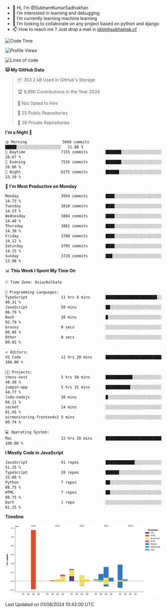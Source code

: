 - 👋 Hi, I’m @SubhamKumarSadhukhan
- 👀 I’m interested in learning and debugging
- 🌱 I’m currently learning machine learning
- 💞️ I’m looking to collaborate on any project based on python and django
- 📫 How to reach me ?
      Just drop a mail in idiot@subhamsk.cf

<!---
SubhamKumarSadhukhan/SubhamKumarSadhukhan is a ✨ special ✨ repository because its `README.md` (this file) appears on your GitHub profile.
You can click the Preview link to take a look at your changes.
--->


<!--START_SECTION:waka-->
![Code Time](http://img.shields.io/badge/Code%20Time-2%2C363%20hrs%2057%20mins-blue)

![Profile Views](http://img.shields.io/badge/Profile%20Views-1-blue)

![Lines of code](https://img.shields.io/badge/From%20Hello%20World%20I%27ve%20Written-2.8%20million%20lines%20of%20code-blue)

**🐱 My GitHub Data** 

> 📦 353.2 kB Used in GitHub's Storage 
 > 
> 🏆 9,990 Contributions in the Year 2024
 > 
> 🚫 Not Opted to Hire
 > 
> 📜 25 Public Repositories 
 > 
> 🔑 38 Private Repositories 
 > 
**I'm a Night 🦉** 

```text
🌞 Morning                5868 commits        █████░░░░░░░░░░░░░░░░░░░░   21.88 % 
🌆 Daytime                7155 commits        ███████░░░░░░░░░░░░░░░░░░   26.67 % 
🌃 Evening                7526 commits        ███████░░░░░░░░░░░░░░░░░░   28.06 % 
🌙 Night                  6275 commits        ██████░░░░░░░░░░░░░░░░░░░   23.39 % 
```
📅 **I'm Most Productive on Monday** 

```text
Monday                   3950 commits        ████░░░░░░░░░░░░░░░░░░░░░   14.73 % 
Tuesday                  3818 commits        ████░░░░░░░░░░░░░░░░░░░░░   14.23 % 
Wednesday                3884 commits        ████░░░░░░░░░░░░░░░░░░░░░   14.48 % 
Thursday                 3861 commits        ████░░░░░░░░░░░░░░░░░░░░░   14.39 % 
Friday                   3788 commits        ████░░░░░░░░░░░░░░░░░░░░░   14.12 % 
Saturday                 3795 commits        ████░░░░░░░░░░░░░░░░░░░░░   14.15 % 
Sunday                   3728 commits        ███░░░░░░░░░░░░░░░░░░░░░░   13.90 % 
```


📊 **This Week I Spent My Time On** 

```text
🕑︎ Time Zone: Asia/Kolkata

💬 Programming Languages: 
TypeScript               11 hrs 8 mins       ███████████████████████░░   90.31 % 
JavaScript               50 mins             ██░░░░░░░░░░░░░░░░░░░░░░░   06.79 % 
Bash                     20 mins             █░░░░░░░░░░░░░░░░░░░░░░░░   02.79 % 
Groovy                   0 secs              ░░░░░░░░░░░░░░░░░░░░░░░░░   00.06 % 
Other                    0 secs              ░░░░░░░░░░░░░░░░░░░░░░░░░   00.02 % 

🔥 Editors: 
VS Code                  12 hrs 20 mins      █████████████████████████   100.00 % 

🐱‍💻 Projects: 
chess-nest               5 hrs 58 mins       ████████████░░░░░░░░░░░░░   48.38 % 
jumpin-app               5 hrs 31 mins       ███████████░░░░░░░░░░░░░░   44.77 % 
ludo-nodejs              30 mins             █░░░░░░░░░░░░░░░░░░░░░░░░   04.11 % 
socket                   14 mins             ░░░░░░░░░░░░░░░░░░░░░░░░░   01.95 % 
airmonitoring-frontendv2 5 mins              ░░░░░░░░░░░░░░░░░░░░░░░░░   00.74 % 

💻 Operating System: 
Mac                      12 hrs 20 mins      █████████████████████████   100.00 % 
```

**I Mostly Code in JavaScript** 

```text
JavaScript               41 repos            █████████████░░░░░░░░░░░░   51.25 % 
TypeScript               20 repos            ██████░░░░░░░░░░░░░░░░░░░   25.00 % 
Python                   7 repos             ██░░░░░░░░░░░░░░░░░░░░░░░   08.75 % 
HTML                     7 repos             ██░░░░░░░░░░░░░░░░░░░░░░░   08.75 % 
Dart                     1 repo              ░░░░░░░░░░░░░░░░░░░░░░░░░   01.25 % 
```



**Timeline**

![Lines of Code chart](https://raw.githubusercontent.com/SubhamKumarSadhukhan/SubhamKumarSadhukhan/main/assets/bar_graph.png)


 Last Updated on 01/08/2024 10:42:00 UTC
<!--END_SECTION:waka-->
